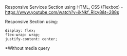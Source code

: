 Responsive Services Section using HTML, CSS (Flexbox) - https://www.youtube.com/watch?v=ikNkf_RIcy8&t=288s

Responsive Section using:

    display: flex;
    flex-wrap: wrap;
    justify-content: center;

*Without media query